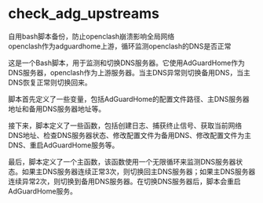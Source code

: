 # check_adg_upstreams
自用bash脚本备份，防止openclash崩溃影响全局网络  
openclash作为adguardhome上游，循环监测openclash的DNS是否正常  
  
这是一个Bash脚本，用于监测和切换DNS服务器。它使用AdGuardHome作为DNS服务器，openclash作为上游服务器。当主DNS异常则切换备用DNS，当主DNS恢复正常则切换回来。  

脚本首先定义了一些变量，包括AdGuardHome的配置文件路径、主DNS服务器地址和备用DNS服务器地址等。  

接下来，脚本定义了一些函数，包括创建日志、捕获终止信号、获取当前网络DNS地址、检查DNS服务器状态、修改配置文件为备用DNS、修改配置文件为主DNS、重启AdGuardHome服务等。  

最后，脚本定义了一个主函数，该函数使用一个无限循环来监测DNS服务器状态。如果主DNS服务器连续正常3次，则切换回主DNS服务器；如果主DNS服务器连续异常2次，则切换到备用DNS服务器。在切换DNS服务器后，脚本会重启AdGuardHome服务。
